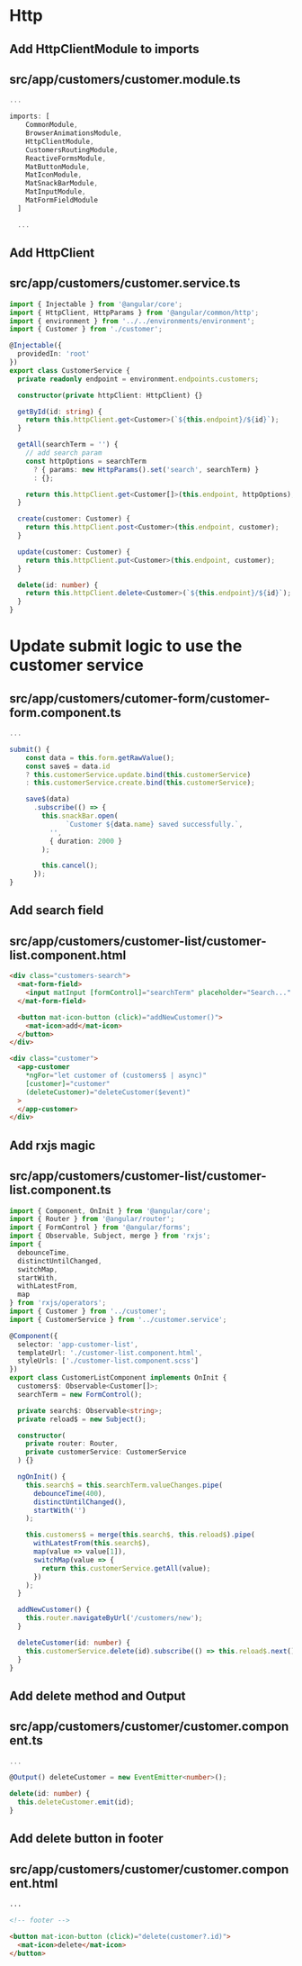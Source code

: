 # Http

## Add HttpClientModule to imports

## src/app/customers/customer.module.ts

```ts
...

imports: [
    CommonModule,
    BrowserAnimationsModule,
    HttpClientModule,
    CustomersRoutingModule,
    ReactiveFormsModule,
    MatButtonModule,
    MatIconModule,
    MatSnackBarModule,
    MatInputModule,
    MatFormFieldModule
  ]

  ...
```

## Add HttpClient

## src/app/customers/customer.service.ts

```ts
import { Injectable } from '@angular/core';
import { HttpClient, HttpParams } from '@angular/common/http';
import { environment } from '../../environments/environment';
import { Customer } from './customer';

@Injectable({
  providedIn: 'root'
})
export class CustomerService {
  private readonly endpoint = environment.endpoints.customers;

  constructor(private httpClient: HttpClient) {}

  getById(id: string) {
    return this.httpClient.get<Customer>(`${this.endpoint}/${id}`);
  }

  getAll(searchTerm = '') {
    // add search param
    const httpOptions = searchTerm
      ? { params: new HttpParams().set('search', searchTerm) }
      : {};

    return this.httpClient.get<Customer[]>(this.endpoint, httpOptions);
  }

  create(customer: Customer) {
    return this.httpClient.post<Customer>(this.endpoint, customer);
  }

  update(customer: Customer) {
    return this.httpClient.put<Customer>(this.endpoint, customer);
  }

  delete(id: number) {
    return this.httpClient.delete<Customer>(`${this.endpoint}/${id}`);
  }
}
```

# Update submit logic to use the customer service

## src/app/customers/cutomer-form/customer-form.component.ts

```ts
...

submit() {
    const data = this.form.getRawValue();
    const save$ = data.id
    ? this.customerService.update.bind(this.customerService)
    : this.customerService.create.bind(this.customerService);

    save$(data)
      .subscribe(() => {
        this.snackBar.open(
		      `Customer ${data.name} saved successfully.`,
          '',
          { duration: 2000 }
        );

        this.cancel();
      });
}
```

## Add search field

## src/app/customers/customer-list/customer-list.component.html

```html
<div class="customers-search">
  <mat-form-field>
    <input matInput [formControl]="searchTerm" placeholder="Search..." />
  </mat-form-field>

  <button mat-icon-button (click)="addNewCustomer()">
    <mat-icon>add</mat-icon>
  </button>
</div>

<div class="customer">
  <app-customer
    *ngFor="let customer of (customers$ | async)"
    [customer]="customer"
    (deleteCustomer)="deleteCustomer($event)"
  >
  </app-customer>
</div>
```

## Add rxjs magic

## src/app/customers/customer-list/customer-list.component.ts

```ts
import { Component, OnInit } from '@angular/core';
import { Router } from '@angular/router';
import { FormControl } from '@angular/forms';
import { Observable, Subject, merge } from 'rxjs';
import {
  debounceTime,
  distinctUntilChanged,
  switchMap,
  startWith,
  withLatestFrom,
  map
} from 'rxjs/operators';
import { Customer } from '../customer';
import { CustomerService } from '../customer.service';

@Component({
  selector: 'app-customer-list',
  templateUrl: './customer-list.component.html',
  styleUrls: ['./customer-list.component.scss']
})
export class CustomerListComponent implements OnInit {
  customers$: Observable<Customer[]>;
  searchTerm = new FormControl();

  private search$: Observable<string>;
  private reload$ = new Subject();

  constructor(
    private router: Router,
    private customerService: CustomerService
  ) {}

  ngOnInit() {
    this.search$ = this.searchTerm.valueChanges.pipe(
      debounceTime(400),
      distinctUntilChanged(),
      startWith('')
    );

    this.customers$ = merge(this.search$, this.reload$).pipe(
      withLatestFrom(this.search$),
      map(value => value[1]),
      switchMap(value => {
        return this.customerService.getAll(value);
      })
    );
  }

  addNewCustomer() {
    this.router.navigateByUrl('/customers/new');
  }

  deleteCustomer(id: number) {
    this.customerService.delete(id).subscribe(() => this.reload$.next());
  }
}
```

## Add delete method and Output

## src/app/customers/customer/customer.component.ts

```ts
...

@Output() deleteCustomer = new EventEmitter<number>();

delete(id: number) {
  this.deleteCustomer.emit(id);
}
```

## Add delete button in footer

## src/app/customers/customer/customer.component.html

```html
...

<!-- footer -->

<button mat-icon-button (click)="delete(customer?.id)">
  <mat-icon>delete</mat-icon>
</button>
```
